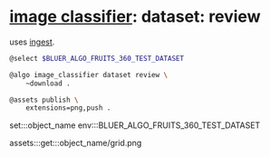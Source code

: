 # [image classifier](./image-classifier.md): dataset: review

uses [ingest](./image-classifier-dataset-ingest.md).

```bash
@select $BLUER_ALGO_FRUITS_360_TEST_DATASET

@algo image_classifier dataset review \
    ~download .

@assets publish \
    extensions=png,push .
```

set:::object_name env:::BLUER_ALGO_FRUITS_360_TEST_DATASET

assets:::get:::object_name/grid.png